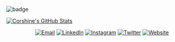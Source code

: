 ![badge](https://www.hackthebox.eu/badge/image/122977)

[![Corshine's GitHub Stats](https://github-readme-stats.vercel.app/api?username=corshinecorshine&show_icons=true&theme=dracula)](https://github.com/corshinecorshine)


<p align="center">
<a href="mailto:corshinesec@keemail.me"><img alt="Email" src="https://img.shields.io/badge/Email-blue?style=flat-square&logo=gmail"></a>
<a href="https://www.linkedin.com/in/b57740181/"><img alt="LinkedIn" src="https://img.shields.io/badge/LinkedIn-blue?style=flat-square&logo=linkedin"></a>
<a href="https://www.instagram.com/corshine_/"><img alt="Instagram" src="https://img.shields.io/badge/Instagram_-blue?style=flat-square&logo=instagram"></a>
<a href="https://www.twitter.com/corshine_/"><img alt="Twitter" src="https://img.shields.io/badge/Twitter_-blue?style=flat-square&logo=twitter"></a>
<a href="https://www.corshinecorshine.github.io/"><img alt="Website" src="https://img.shields.io/badge/Website-blue?style=flat-square&logo=google-chrome"></a>


